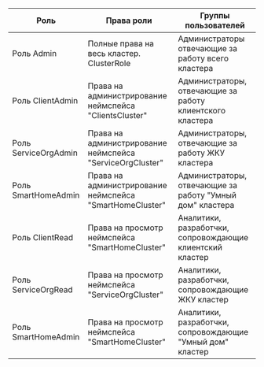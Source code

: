 | Роль  | Права роли | Группы пользователей |
| --- | --- | --- |
|Роль Admin| Полные права на весь кластер. ClusterRole| Администраторы отвечающие за работу всего кластера
|Роль ClientAdmin| Права на администрирование неймспейса "ClientsCluster" | Администраторы, отвечающие за работу клиентского кластера |
|Роль ServiceOrgAdmin| Права на администрирование неймспейса "ServiceOrgCluster" | Администраторы, отвечающие за работу ЖКУ кластера |
|Роль SmartHomeAdmin| Права на администрирование неймспейса "SmartHomeCluster" | Администраторы, отвечающие за работу "Умный дом" кластера |
|Роль ClientRead| Права на просмотр неймспейса "SmartHomeCluster" | Аналитики, разработчки, сопровождающие клиентский кластер  |
|Роль ServiceOrgRead| Права на просмотр неймспейса "ServiceOrgCluster" | Аналитики, разработчки, сопровождающие ЖКУ кластер  |
|Роль SmartHomeAdmin| Права на просмотр неймспейса "SmartHomeCluster" | Аналитики, разработчки, сопровождающие "Умный дом" кластер  |
